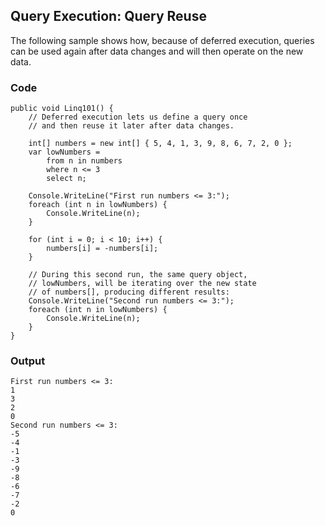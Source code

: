 ## Query Execution: Query Reuse ##

The following sample shows how, because of deferred execution, queries can be used again after data changes and will then operate on the new data.

### Code ###

```
public void Linq101() {
    // Deferred execution lets us define a query once
    // and then reuse it later after data changes.

    int[] numbers = new int[] { 5, 4, 1, 3, 9, 8, 6, 7, 2, 0 };
    var lowNumbers =
        from n in numbers
        where n <= 3
        select n;

    Console.WriteLine("First run numbers <= 3:");
    foreach (int n in lowNumbers) {
        Console.WriteLine(n);
    }

    for (int i = 0; i < 10; i++) {
        numbers[i] = -numbers[i];
    }

    // During this second run, the same query object,
    // lowNumbers, will be iterating over the new state
    // of numbers[], producing different results:
    Console.WriteLine("Second run numbers <= 3:");
    foreach (int n in lowNumbers) {
        Console.WriteLine(n);
    }
}

```

### Output ###

```
First run numbers <= 3:
1
3
2
0
Second run numbers <= 3:
-5
-4
-1
-3
-9
-8
-6
-7
-2
0
```
